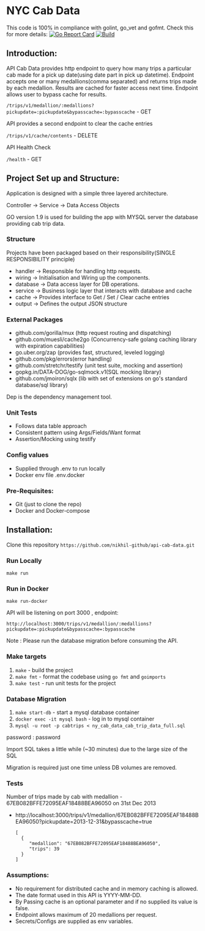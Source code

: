 
# NYC Cab Data

This code is 100% in compliance with golint, go_vet and gofmt. Check this for more details: [![Go Report Card](https://goreportcard.com/badge/github.com/nikhil-github/api-cab-data)](https://goreportcard.com/report/github.com/nikhil-github/api-cab-data) [![Build](https://travis-ci.org/nikhil-github/api-cab-data.svg?branch=master)](https://travis-ci.org/nikhil-github/api-cab-data)


## Introduction:

API Cab Data provides http endpoint to query how many trips a particular cab made for a pick up date(using date part in pick up datetime). Endpoint accepts one or many medallions(comma separated) and returns trips made by each medallion.
Results are cached for faster access next time. Endpoint allows user to bypass cache for results.

`/trips/v1/medallion/:medallions?pickupdate=:pickupdate&bypasscache=:bypasscache` - GET

API provides a second endpoint to clear the cache entries

`/trips/v1/cache/contents` - DELETE

API Health Check

`/health` - GET

## Project Set up and Structure:

Application is designed with a simple three layered architecture.

Controller -> Service -> Data Access Objects

GO version 1.9 is used for building the app with MYSQL server the database providing cab trip data.

### Structure
Projects have been packaged based on their responsibility(SINGLE RESPONSIBILITY principle)
- handler -> Responsible for handling http requests.
- wiring -> Initialisation and Wiring up the components.
- database -> Data access layer for DB operations.
- service -> Business logic layer that interacts with database and cache
- cache -> Provides interface to Get / Set / Clear cache entries
- output -> Defines the output JSON structure

### External Packages
- github.com/gorilla/mux (http request routing and dispatching)
- github.com/muesli/cache2go (Concurrency-safe golang caching library with expiration capabilities)
- go.uber.org/zap (provides fast, structured, leveled logging)
- github.com/pkg/errors(error handling)
- github.com/stretchr/testify (unit test suite, mocking and assertion)
- gopkg.in/DATA-DOG/go-sqlmock.v1(SQL mocking library)
- github.com/jmoiron/sqlx (lib with set of extensions on go's standard database/sql library)

Dep is the dependency management tool.

### Unit Tests
- Follows data table approach
- Consistent pattern using Args/Fields/Want format
- Assertion/Mocking using testify

### Config values
- Supplied through .env to run locally
- Docker env file .env.docker

### Pre-Requisites:
- Git (just to clone the repo)
- Docker and Docker-compose

## Installation:
 Clone this repository
`https://github.com/nikhil-github/api-cab-data.git`

### Run Locally

`make run`

### Run in Docker

`make run-docker`

API will be listening on port 3000 , endpoint:

`http://localhost:3000/trips/v1/medallion/:medallions?pickupdate=:pickupdate&bypasscache=:bypasscache`

Note : Please run the database migration before consuming the API.

### Make targets

1. `make` - build the project
2. `make fmt` - format the codebase using `go fmt` and `goimports`
3. `make test` - run unit tests for the project

### Database Migration

1. `make start-db` - start a mysql database container
2. `docker exec -it mysql bash` - log in to mysql container
3. `mysql -u root -p cabtrips < ny_cab_data_cab_trip_data_full.sql`

password : password

Import SQL takes a little while (~30 minutes) due to the large size of the SQL

Migration is required just one time unless DB volumes are removed.

### Tests
Number of trips made by cab with medallion - 67EB082BFFE72095EAF18488BEA96050 on 31st Dec 2013

- http://localhost:3000/trips/v1/medallion/67EB082BFFE72095EAF18488BEA96050?pickupdate=2013-12-31&bypasscache=true

   ```
   [
     {
        "medallion": "67EB082BFFE72095EAF18488BEA96050",
        "trips": 39
     }
   ]
   ```

### Assumptions:
- No requirement for distributed cache and in memory caching is allowed.
- The date format used in this API is YYYY-MM-DD.
- By Passing cache is an optional parameter and if no supplied its value is false.
- Endpoint allows maximum of 20 medallions per request.
- Secrets/Configs are supplied as env variables.
